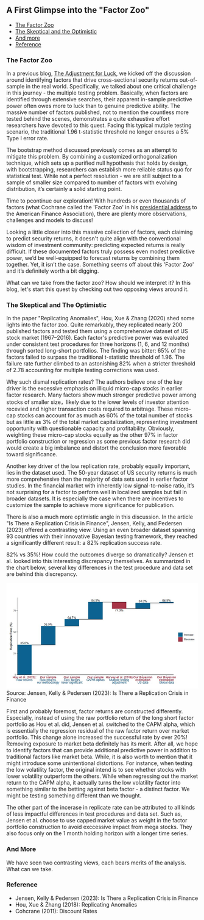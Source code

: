 #

## A First Glimpse into the "Factor Zoo"

- [The Factor Zoo](#crisis)
- [The Skeptical and the Optimistic](#two)
- [And more](#more)
- [Reference](#ref)

### The Factor Zoo <a name="crisis"></a>


In a previous blog, [The Adjustment for Luck](https://skybluerw.github.io/2024/06/26/luck-factor-zoo.html), we kicked off the discussion around identifying factors that drive cross-sectional security returns out-of-sample in the real world. Specifically, we talked about one critical challenge in this journey - the multiple testing problem. Basically, when factors are identified through extensive searches, their apparent in-sample predictive power often owes more to luck than to genuine predictive ability. The massive number of factors published, not to mention the countless more tested behind the scenes, demonstrates a quite exhaustive effort researchers have devoted to this quest. Facing this typical mutiple testing scenario, the traditional 1.96 t-statistic threshold no longer ensures a 5% Type I error rate. 

The bootstrap method discussed previously comes as an attempt to mitigate this problem. By combining a customized orthogonalization technique, which sets up a purified null hypothesis that holds by design, with bootstrapping, researchers can establish more reliable status quo for statistical test. While not a perfect resolution - we are still subject to a sample of smaller size compared to number of factors with evolving distribution, it’s certainly a solid starting point.

Time to pcontinue our exploration! With hundreds or even thousands of factors (what Cochrane called the 'Factor Zoo' in his [presidential address](https://www.nber.org/papers/w16972) to the American Finance Association), there are plenty more observations, challenges and models to discuss! 

Looking a little closer into this massive collection of factors, each claiming to predict security returns, it doesn't quite align with the conventional wisdom of investment community: predicting expected returns is really difficult. If these documented factors truly possess even modest predictive power, we’d be well-equipped to forecast returns by combining them together. Yet, it isn’t the case. Something seems off about this 'Factor Zoo' and it’s definitely worth a bit digging. 

What can we take from the factor zoo? How should we interpret it? In this blog, let's start this quest by checking out two opposing views around it. 

### The Skeptical and The Optimistic <a name="two"></a>

In the paper "Replicating Anomalies", Hou, Xue & Zhang (2020) shed some lights into the factor zoo. Quite remarkably, they replicated nearly 200 published factors and tested them using a comprehensive dataset of US stock market (1967–2016). Each factor's predictive power was evaluated under consistent test procedures for three horizons (1, 6, and 12 months) through sorted long-short portfolios. The finding was bitter: 65% of the factors failed to surpass the traditional t-statistic threshold of 1.96. The failure rate further climbed to an astonishing 82% when a stricter threshold of 2.78 accounting for multiple testing corrections was used.

Why such dismal replication rates? The authors believe one of the key driver is the excessive emphasis on illiquid micro-cap stocks in earlier factor research. Many factors show much stronger predictive power among stocks of smaller size，likely due to the lower levels of investor attention recevied and higher transaction costs required to arbitrage. These micro-cap stocks can account for as much as 60% of the total number of stocks but as little as 3% of the total market capitalization, representing investment opportunity with questionable capacity and profitability. Obviously, weighting these micro-cap stocks equally as the other 97% in factor portfolio construction or regression as some previous factor research did would create a big imbalance and distort the conclusion more favorable toward significance.

Another key driver of the low replication rate, probably equally important, lies in the dataset used. The 50-year dataset of US security returns is much more comprehensive than the majority of data sets used in earlier factor studies. In the financial market with inherently low signal-to-noise ratio, it’s not surprising for a factor to perform well in localized samples but fail in broader datasets. It is especially the case when there are incentives to customize the sample to achieve more significance for publication. 

There is also a much more optimistic angle in this discussion. In the article "Is There a Replication Crisis in Finance", Jensen, Kelly, and Pedersen (2023) offered a contrasting view. Using an even broader dataset spanning 93 countries with their innovative Bayesian testing framework, they reached a significantly different result: a 82% replication success rate.

82% vs 35%! How could the outcomes diverge so dramatically? Jensen et al. looked into this interesting  discrepancy themselves. As summarized in the chart below, several key differences in the test procedure and data set are behind this discrepancy. 

![GDP](https://raw.githubusercontent.com/SkyBlueRW/SkyBlueRW.github.io/main/_posts/asset/replication.jpg)
Source: Jensen, Kelly & Pedersen (2023): Is There a Replication Crisis in Finance

First and probably foremost, factor returns are constructed differently. Especially, instead of using the raw portfolio return of the long short factor portfolio as Hou et al. did, Jensen et al. switched to the CAPM alpha, which is essentially the regression residual of the raw factor return over market portfolio. This change alone increased the successful rate by over 20%! Removing exposure to market beta definitely has its merit. After all, we hope to identify factors that can provide additional predictive power in addition to traditional factors like market beta. While, it is also worth to mention that it might introduce some unintentional distortions. For instance, when testing the low volatility factor, the original intend is to see whether stocks with lower volatility outperform the others. While when regressing out the market return to the CAPM alpha, it actually turns the low volatility factor into something similar to the betting against beta factor - a distinct factor. We might be testing something different than we thought.

The other part of the incerase in replicate rate can be attributed to all kinds of less impactful differences in test procedures and data set. Such as, Jensen et al. choose to use capped market value as weight in the factor portfolio construction to avoid exccessive impact from mega stocks. They also focus only on the 1 month holding horizon with a longer time series.  


### And More <a name="more"></a>

We have seen two contrasting views, each bears merits of the analysis. What can we take.



### Reference <a name="ref"></a>
- Jensen, Kelly & Pedersen (2023): Is There a Replication Crisis in Finance
- Hou, Xue & Zhang (2018): Replicating Anomalies
- Cohcrane (2011): Discount Rates
